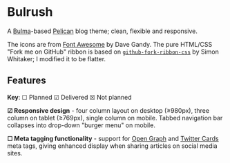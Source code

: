 Bulrush
=======

A [Bulma][1]-based [Pelican][2] blog theme; clean, flexible and responsive.

The icons are from [Font Awesome][3] by Dave Gandy. The pure HTML/CSS "Fork me
on GitHub" ribbon is based on [`github-fork-ribbon-css`][4] by Simon Whitaker; I
modified it to be flatter.

Features
--------

**Key**: ☐ Planned ☑ Delivered ☒ Not planned

**☑ Responsive design** - four column layout on desktop (≥980px), three column
on tablet (≥769px), single column on mobile. Tabbed navigation bar collapses
into drop-down "burger menu" on mobile.

**☐ Meta tagging functionality** - support for [Open Graph][5] and [Twitter
Cards][6] meta tags, giving enhanced display when sharing articles on social
media sites.

  [1]: http://bulma.io/
  [2]: http://docs.getpelican.com/en/stable/
  [3]: http://fontawesome.io/
  [4]: https://github.com/simonwhitaker/github-fork-ribbon-css
  [5]: http://ogp.me/
  [6]: https://dev.twitter.com/cards/overview
